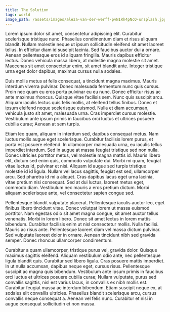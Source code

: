 ```yaml
---
title: The Solution
tags: world
image_path: /assets/images/aleza-van-der-werff-pvNIRh4pNcQ-unsplash.jpg
---
```


Lorem ipsum dolor sit amet, consectetur adipiscing elit. Curabitur scelerisque tristique nunc. Phasellus condimentum diam et risus aliquam blandit. Nullam molestie neque ut ipsum sollicitudin eleifend sit amet laoreet tellus. In efficitur diam id suscipit lacinia. Sed faucibus auctor dui a ornare. Aenean pellentesque eros id aliquam fringilla. Mauris dapibus efficitur lectus. Donec vehicula massa libero, at molestie magna molestie sit amet. Maecenas sit amet consectetur enim, sit amet blandit ante. Integer tristique urna eget dolor dapibus, maximus cursus nulla sodales.

Duis mollis metus at felis consequat, a tincidunt magna maximus. Mauris interdum viverra pulvinar. Donec malesuada fermentum nunc quis cursus. Proin nec quam eu eros porta pulvinar eu eu nunc. Donec efficitur risus ac ante maximus rhoncus. Quisque vitae facilisis sem. Nunc quis suscipit arcu. Aliquam iaculis lectus quis felis mollis, at eleifend tellus finibus. Donec et ipsum eleifend neque scelerisque euismod. Nulla et diam accumsan, vehicula justo sit amet, malesuada urna. Cras imperdiet cursus molestie. Vestibulum ante ipsum primis in faucibus orci luctus et ultrices posuere cubilia curae; Aenean at sem turpis.

Etiam leo quam, aliquam in interdum sed, dapibus consequat metus. Nam luctus mollis augue eget scelerisque. Curabitur facilisis lorem purus, et porta est posuere eleifend. In ullamcorper malesuada urna, eu iaculis tellus imperdiet interdum. Sed in augue at massa feugiat tristique sed non nulla. Donec ultricies porttitor metus, vel molestie magna mattis id. Mauris libero elit, dictum sed enim quis, commodo vulputate dui. Morbi mi quam, feugiat vitae luctus id, pulvinar et nisi. Aliquam id augue sed turpis tristique molestie id id ligula. Nullam vel lacus sagittis, feugiat est sed, ullamcorper arcu. Sed pharetra id mi a aliquet. Cras dapibus lacus eget urna lacinia, vitae pretium nisi consequat. Sed at dui luctus, laoreet metus eget, commodo diam. Vestibulum nec mauris a eros pretium dictum. Morbi aliquam scelerisque ante, vel consectetur sapien congue sed.

Pellentesque blandit vulputate placerat. Pellentesque iaculis auctor leo, eget finibus libero tincidunt vitae. Donec volutpat lorem ut massa euismod porttitor. Nam egestas odio sit amet magna congue, sit amet auctor tellus venenatis. Morbi in lorem libero. Donec sit amet lectus in lorem mattis bibendum. Curabitur facilisis enim ut nisl consectetur mollis. Nulla facilisi. Mauris ac risus ante. Pellentesque laoreet diam vel massa dictum pulvinar. Sed vulputate laoreet dolor in ornare. Aenean tincidunt nibh sed gravida semper. Donec rhoncus ullamcorper condimentum.

Curabitur a quam ullamcorper, tristique purus vel, gravida dolor. Quisque maximus sagittis eleifend. Aliquam vestibulum odio ante, nec pellentesque ligula blandit quis. Curabitur sed libero ligula. Cras posuere mattis imperdiet. In ut nulla accumsan, dapibus neque eget, cursus risus. Pellentesque suscipit ac magna quis bibendum. Vestibulum ante ipsum primis in faucibus orci luctus et ultrices posuere cubilia curae; Nullam vulputate, purus sed convallis sagittis, nisl est varius lacus, in convallis ex nibh mollis est. Curabitur feugiat massa ac interdum bibendum. Etiam suscipit neque ex, at sodales elit convallis ultricies. Phasellus blandit scelerisque arcu, cursus convallis neque consequat a. Aenean vel felis nunc. Curabitur et nisi in augue consequat sollicitudin et non massa.